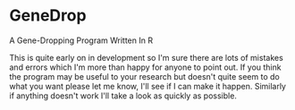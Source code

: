 # GeneDrop
A Gene-Dropping Program Written In R

This is quite early on in development so I'm sure there are lots of mistakes and errors which I'm more than happy for anyone to point out.  If you think the program may be useful to your research but doesn't quite seem to do what you want please let me know, I'll see if I can make it happen.  Similarly if anything doesn't work I'll take a look as quickly as possible.
